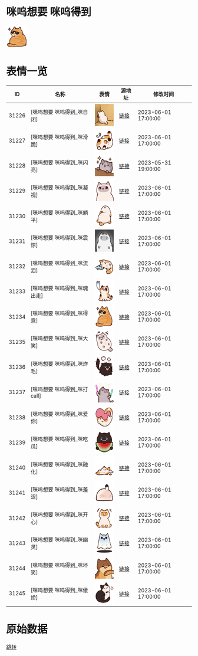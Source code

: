 # 咪呜想要 咪呜得到

<img src="./cover.png" height="60" alt="cover" />

# 表情一览

|ID|名称|表情|源地址|修改时间|
|----|----|----|----|----|
|31226|[咪呜想要 咪呜得到_咪自闭]|<img src="./pic/031226_%5B咪呜想要 咪呜得到_咪自闭%5D.png" height="60" alt="咪自闭"/>|[链接](https://i0.hdslb.com/bfs/garb/1adc50f7d5817c0ab51be3d3c6fb4fe032cc3d88.png)|2023-06-01 17:00:00|
|31227|[咪呜想要 咪呜得到_咪滑跪]|<img src="./pic/031227_%5B咪呜想要 咪呜得到_咪滑跪%5D.png" height="60" alt="咪滑跪"/>|[链接](https://i0.hdslb.com/bfs/garb/80f8c0572dbf132490f7ebc62d5012f6748fba1d.png)|2023-06-01 17:00:00|
|31228|[咪呜想要 咪呜得到_咪闪亮]|<img src="./pic/031228_%5B咪呜想要 咪呜得到_咪闪亮%5D.png" height="60" alt="咪闪亮"/>|[链接](https://i0.hdslb.com/bfs/garb/9029028b5f35839a520a58c083089f04b70ee211.png)|2023-05-31 19:00:00|
|31229|[咪呜想要 咪呜得到_咪凝视]|<img src="./pic/031229_%5B咪呜想要 咪呜得到_咪凝视%5D.png" height="60" alt="咪凝视"/>|[链接](https://i0.hdslb.com/bfs/garb/12c12a2eb2d7461b0881ba6cee1b241ecb61ed63.png)|2023-06-01 17:00:00|
|31230|[咪呜想要 咪呜得到_咪躺平]|<img src="./pic/031230_%5B咪呜想要 咪呜得到_咪躺平%5D.png" height="60" alt="咪躺平"/>|[链接](https://i0.hdslb.com/bfs/garb/0cfa5f4671570de29861a237716358f4bf5cf4d5.png)|2023-06-01 17:00:00|
|31231|[咪呜想要 咪呜得到_咪震惊]|<img src="./pic/031231_%5B咪呜想要 咪呜得到_咪震惊%5D.png" height="60" alt="咪震惊"/>|[链接](https://i0.hdslb.com/bfs/garb/0ba28cf6c149ca72353a5cca90794093aef8f3a3.png)|2023-06-01 17:00:00|
|31232|[咪呜想要 咪呜得到_咪流泪]|<img src="./pic/031232_%5B咪呜想要 咪呜得到_咪流泪%5D.png" height="60" alt="咪流泪"/>|[链接](https://i0.hdslb.com/bfs/garb/44e7d532d6e2dae9813e8484378ccbd64444115b.png)|2023-06-01 17:00:00|
|31233|[咪呜想要 咪呜得到_咪魂出走]|<img src="./pic/031233_%5B咪呜想要 咪呜得到_咪魂出走%5D.png" height="60" alt="咪魂出走"/>|[链接](https://i0.hdslb.com/bfs/garb/e69e5761240e2b405ae86c906538689b194bb102.png)|2023-06-01 17:00:00|
|31234|[咪呜想要 咪呜得到_咪得意]|<img src="./pic/031234_%5B咪呜想要 咪呜得到_咪得意%5D.png" height="60" alt="咪得意"/>|[链接](https://i0.hdslb.com/bfs/garb/769ea856b2bf20393eb94c88787364c0439d8215.png)|2023-06-01 17:00:00|
|31235|[咪呜想要 咪呜得到_咪大笑]|<img src="./pic/031235_%5B咪呜想要 咪呜得到_咪大笑%5D.png" height="60" alt="咪大笑"/>|[链接](https://i0.hdslb.com/bfs/garb/a6c62b2d054177d14f07625c5d66168ec387ae05.png)|2023-06-01 17:00:00|
|31236|[咪呜想要 咪呜得到_咪炸毛]|<img src="./pic/031236_%5B咪呜想要 咪呜得到_咪炸毛%5D.png" height="60" alt="咪炸毛"/>|[链接](https://i0.hdslb.com/bfs/garb/a78db5f0c0ea262b32955830432e81b9efb2383a.png)|2023-06-01 17:00:00|
|31237|[咪呜想要 咪呜得到_咪打call]|<img src="./pic/031237_%5B咪呜想要 咪呜得到_咪打call%5D.png" height="60" alt="咪打call"/>|[链接](https://i0.hdslb.com/bfs/garb/d4a11a5a20a7a19eb2b477ba6e80b70e8f758836.png)|2023-06-01 17:00:00|
|31238|[咪呜想要 咪呜得到_咪爱你]|<img src="./pic/031238_%5B咪呜想要 咪呜得到_咪爱你%5D.png" height="60" alt="咪爱你"/>|[链接](https://i0.hdslb.com/bfs/garb/fd5a89e0a6ff9c3937d3d118a33c9268f83260c2.png)|2023-06-01 17:00:00|
|31239|[咪呜想要 咪呜得到_咪吃瓜]|<img src="./pic/031239_%5B咪呜想要 咪呜得到_咪吃瓜%5D.png" height="60" alt="咪吃瓜"/>|[链接](https://i0.hdslb.com/bfs/garb/ef1bce78a9d92438ac32bd1235c8e1bcaba8edab.png)|2023-06-01 17:00:00|
|31240|[咪呜想要 咪呜得到_咪融化]|<img src="./pic/031240_%5B咪呜想要 咪呜得到_咪融化%5D.png" height="60" alt="咪融化"/>|[链接](https://i0.hdslb.com/bfs/garb/5e75e5541067c240598ad96a9f969023188590d1.png)|2023-06-01 17:00:00|
|31241|[咪呜想要 咪呜得到_咪羞涩]|<img src="./pic/031241_%5B咪呜想要 咪呜得到_咪羞涩%5D.png" height="60" alt="咪羞涩"/>|[链接](https://i0.hdslb.com/bfs/garb/81b5df41038945eba5bea1ea9a57d8da5075b086.png)|2023-06-01 17:00:00|
|31242|[咪呜想要 咪呜得到_咪开心]|<img src="./pic/031242_%5B咪呜想要 咪呜得到_咪开心%5D.png" height="60" alt="咪开心"/>|[链接](https://i0.hdslb.com/bfs/garb/ab735ba7a49f551940862fdd46c1f04fe154d30b.png)|2023-06-01 17:00:00|
|31243|[咪呜想要 咪呜得到_咪幽灵]|<img src="./pic/031243_%5B咪呜想要 咪呜得到_咪幽灵%5D.png" height="60" alt="咪幽灵"/>|[链接](https://i0.hdslb.com/bfs/garb/1256ab016fcfbc167d14b5f51c44d8f97f800f48.png)|2023-06-01 17:00:00|
|31244|[咪呜想要 咪呜得到_咪坏笑]|<img src="./pic/031244_%5B咪呜想要 咪呜得到_咪坏笑%5D.png" height="60" alt="咪坏笑"/>|[链接](https://i0.hdslb.com/bfs/garb/f57114b136c083cdb39db0b0e7ff8c64489d216f.png)|2023-06-01 17:00:00|
|31245|[咪呜想要 咪呜得到_咪傲娇]|<img src="./pic/031245_%5B咪呜想要 咪呜得到_咪傲娇%5D.png" height="60" alt="咪傲娇"/>|[链接](https://i0.hdslb.com/bfs/garb/137b7938e3557b8f820be16d7bf5bc29d4801c14.png)|2023-06-01 17:00:00|

# 原始数据

[跳转](./raw.json)

